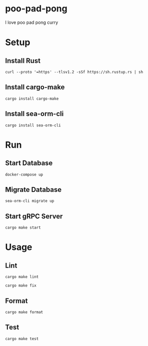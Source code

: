 # poo-pad-pong
I love poo pad pong curry

# Setup
## Install Rust

```console
curl --proto '=https' --tlsv1.2 -sSf https://sh.rustup.rs | sh
```

## Install cargo-make

```console
cargo install cargo-make
```

## Install sea-orm-cli

```console
cargo install sea-orm-cli
```

# Run
## Start Database

```console
docker-compose up
```

## Migrate Database

```console
sea-orm-cli migrate up
```

## Start gRPC Server

```console
cargo make start
```

# Usage
## Lint

```
cargo make lint
```

```
cargo make fix
```

## Format

```
cargo make format
```

## Test

```
cargo make test
```
